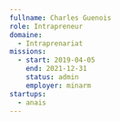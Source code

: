 ```yaml
---
fullname: Charles Guenois
role: Intrapreneur
domaine:
  - Intraprenariat
missions:
  - start: 2019-04-05
    end: 2021-12-31
    status: admin
    employer: minarm
startups:
  - anais
---
```


